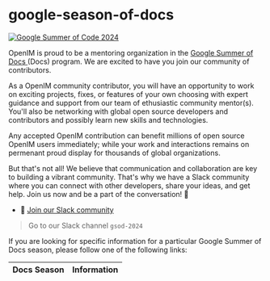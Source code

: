 # google-season-of-docs

[![Google Summer of Code 2024](https://docs.joomla.org/images/f/f8/Gsod2019.png)](https://developers.google.com/season-of-docs)

OpenIM is proud to be a mentoring organization in the [ Google Summer of Docs ](https://developers.google.com/season-of-docs) (Docs) program. We are excited to have you join our community of contributors.

As a OpenIM community contributor, you will have an opportunity to work on exciting projects, fixes, or features of your own choosing with expert guidance and support from our team of ethusiastic community mentor(s). You'll also be networking with global open source developers and contributors and possibly learn new skills and technologies.

Any accepted OpenIM contribution can benefit millions of open source OpenIM users immediately;  while your work and interactions remains on permenant proud display for thousands of global organizations.

But that's not all! We believe that communication and collaboration are key to building a vibrant community. That's why we have a Slack community where you can connect with other developers, share your ideas, and get help. Join us now and be a part of the conversation! 💬


+ 🚀 [Join our Slack community](https://join.slack.com/t/openimsdk/shared_invite/zt-1tmoj26uf-_FDy3dowVHBiGvLk9e5Xkg)

> Go to our Slack channel `gsod-2024`

If you are looking for specific information for a particular Google Summer of Docs season, please follow one of the following links:

| Docs Season  |  Information |
|-------|--------------|





